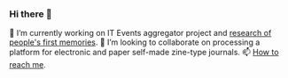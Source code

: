 ### Hi there 👋

🔭 I’m currently working on IT Events aggregator project and [research of people's first memories](https://github.com/matyushkin/reminiscence). 👯 I’m looking to collaborate on processing a platform for electronic and paper self-made zine-type journals. 📫 [How to reach me](https://matyushkin.github.io/links/).


